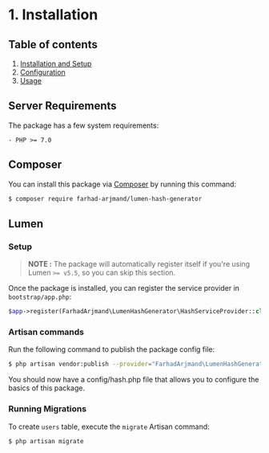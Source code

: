 # 1. Installation

## Table of contents

  1. [Installation and Setup](1-Installation-and-Setup.md)
  2. [Configuration](2-Configuration.md)
  3. [Usage](3-Usage.md)

## Server Requirements

The package has a few system requirements:

    - PHP >= 7.0

## Composer

You can install this package via [Composer](http://getcomposer.org/) by running this command:

```bash
$ composer require farhad-arjmand/lumen-hash-generator
```

## Lumen

### Setup

> **NOTE :** The package will automatically register itself if you're using Lumen `>= v5.5`, so you can skip this section.

Once the package is installed, you can register the service provider in `bootstrap/app.php`:

```php
$app->register(FarhadArjmand\LumenHashGenerator\HashServiceProvider::class);
```

### Artisan commands

Run the following command to publish the package config file:

```bash
$ php artisan vendor:publish --provider="FarhadArjmand\LumenHashGenerator\HashServiceProvider"
```

You should now have a config/hash.php file that allows you to configure the basics of this package.

### Running Migrations
To create `users` table, execute the `migrate` Artisan command:

```bash
$ php artisan migrate
```
